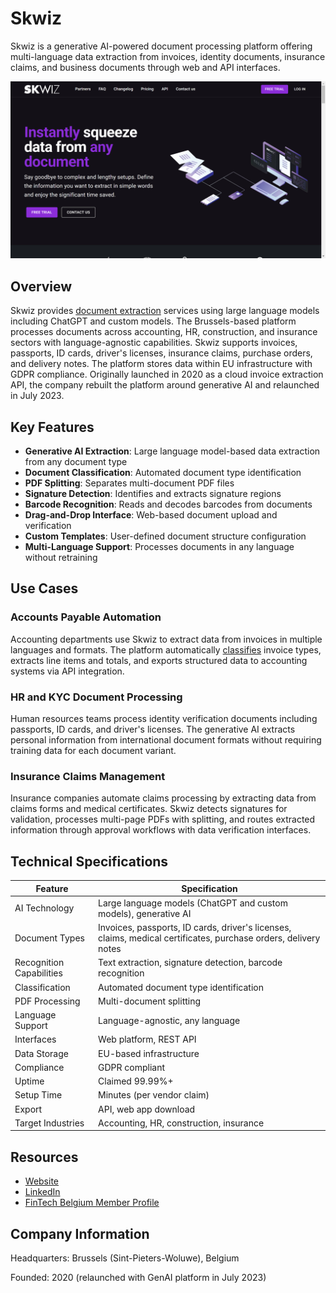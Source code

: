 # Skwiz

Skwiz is a generative AI-powered document processing platform offering multi-language data extraction from invoices, identity documents, insurance claims, and business documents through web and API interfaces.

![Skwiz](assets\skwiz.png)


## Overview

Skwiz provides [document extraction](../../capabilities/extraction/index.md) services using large language models including ChatGPT and custom models. The Brussels-based platform processes documents across accounting, HR, construction, and insurance sectors with language-agnostic capabilities. Skwiz supports invoices, passports, ID cards, driver's licenses, insurance claims, purchase orders, and delivery notes. The platform stores data within EU infrastructure with GDPR compliance. Originally launched in 2020 as a cloud invoice extraction API, the company rebuilt the platform around generative AI and relaunched in July 2023.

## Key Features

- **Generative AI Extraction**: Large language model-based data extraction from any document type
- **Document Classification**: Automated document type identification
- **PDF Splitting**: Separates multi-document PDF files
- **Signature Detection**: Identifies and extracts signature regions
- **Barcode Recognition**: Reads and decodes barcodes from documents
- **Drag-and-Drop Interface**: Web-based document upload and verification
- **Custom Templates**: User-defined document structure configuration
- **Multi-Language Support**: Processes documents in any language without retraining

## Use Cases

### Accounts Payable Automation

Accounting departments use Skwiz to extract data from invoices in multiple languages and formats. The platform automatically [classifies](../../capabilities/classification/index.md) invoice types, extracts line items and totals, and exports structured data to accounting systems via API integration.

### HR and KYC Document Processing

Human resources teams process identity verification documents including passports, ID cards, and driver's licenses. The generative AI extracts personal information from international document formats without requiring training data for each document variant.

### Insurance Claims Management

Insurance companies automate claims processing by extracting data from claims forms and medical certificates. Skwiz detects signatures for validation, processes multi-page PDFs with splitting, and routes extracted information through approval workflows with data verification interfaces.

## Technical Specifications

| Feature | Specification |
|---------|---------------|
| AI Technology | Large language models (ChatGPT and custom models), generative AI |
| Document Types | Invoices, passports, ID cards, driver's licenses, claims, medical certificates, purchase orders, delivery notes |
| Recognition Capabilities | Text extraction, signature detection, barcode recognition |
| Classification | Automated document type identification |
| PDF Processing | Multi-document splitting |
| Language Support | Language-agnostic, any language |
| Interfaces | Web platform, REST API |
| Data Storage | EU-based infrastructure |
| Compliance | GDPR compliant |
| Uptime | Claimed 99.99%+ |
| Setup Time | Minutes (per vendor claim) |
| Export | API, web app download |
| Target Industries | Accounting, HR, construction, insurance |

## Resources

- [Website](https://www.skwiz.ai)
- [LinkedIn](https://be.linkedin.com/company/skwiz)
- [FinTech Belgium Member Profile](https://www.fintechbelgium.be/members/skwiz)

## Company Information

Headquarters: Brussels (Sint-Pieters-Woluwe), Belgium

Founded: 2020 (relaunched with GenAI platform in July 2023)
